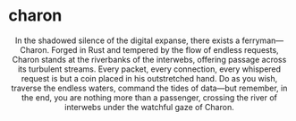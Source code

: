 # charon

<p align="center">
In the shadowed silence of the digital expanse, there exists a ferryman—Charon. Forged in Rust and tempered by the flow of endless requests, Charon stands at the riverbanks of the interwebs, offering passage across its turbulent streams. Every packet, every connection, every whispered request is but a coin placed in his outstretched hand. Do as you wish, traverse the endless waters, command the tides of data—but remember, in the end, you are nothing more than a passenger, crossing the river of interwebs under the watchful gaze of Charon.
</p>